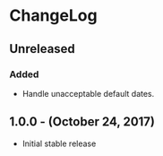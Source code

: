 ChangeLog
=========

Unreleased
----------
### Added
* Handle unacceptable default dates.

1.0.0 - (October 24, 2017)
------------------
* Initial stable release
